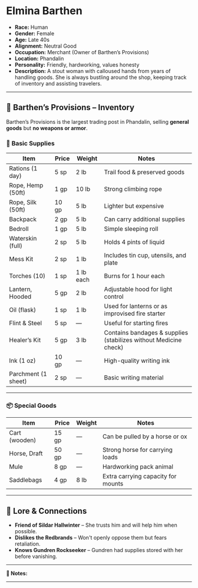 # Elmina Barthen
- **Race:** Human
- **Gender:** Female
- **Age:** Late 40s
- **Alignment:** Neutral Good
- **Occupation:** Merchant (Owner of Barthen’s Provisions)
- **Location:** Phandalin
- **Personality:** Friendly, hardworking, values honesty
- **Description:** A stout woman with calloused hands from years of handling goods. She is always bustling around the shop, keeping track of inventory and assisting travelers.

---

## 🏪 **Barthen’s Provisions – Inventory**
Barthen’s Provisions is the largest trading post in Phandalin, selling **general goods** but **no weapons or armor**.

### 🛒 **Basic Supplies**
| Item                     | Price  | Weight | Notes |
|--------------------------|--------|--------|-------|
| Rations (1 day)         | 5 sp   | 2 lb   | Trail food & preserved goods |
| Rope, Hemp (50ft)       | 1 gp   | 10 lb  | Strong climbing rope |
| Rope, Silk (50ft)       | 10 gp  | 5 lb   | Lighter but expensive |
| Backpack                | 2 gp   | 5 lb   | Can carry additional supplies |
| Bedroll                 | 1 gp   | 5 lb   | Simple sleeping roll |
| Waterskin (full)        | 2 sp   | 5 lb   | Holds 4 pints of liquid |
| Mess Kit               | 2 sp   | 1 lb   | Includes tin cup, utensils, and plate |
| Torches (10)           | 1 sp   | 1 lb each | Burns for 1 hour each |
| Lantern, Hooded        | 5 gp   | 2 lb   | Adjustable hood for light control |
| Oil (flask)            | 1 sp   | 1 lb   | Used for lanterns or as improvised fire starter |
| Flint & Steel          | 5 sp   | —      | Useful for starting fires |
| Healer’s Kit           | 5 gp   | 3 lb   | Contains bandages & supplies (stabilizes without Medicine check) |
| Ink (1 oz)             | 10 gp  | —      | High-quality writing ink |
| Parchment (1 sheet)    | 2 sp   | —      | Basic writing material |

---

### 📦 **Special Goods**
| Item                     | Price  | Weight | Notes |
|--------------------------|--------|--------|-------|
| Cart (wooden)           | 15 gp  | —      | Can be pulled by a horse or ox |
| Horse, Draft           | 50 gp  | —      | Strong horse for carrying loads |
| Mule                   | 8 gp   | —      | Hardworking pack animal |
| Saddlebags             | 4 gp   | 8 lb   | Extra carrying capacity for mounts |

---

## 📖 **Lore & Connections**
- **Friend of Sildar Hallwinter** – She trusts him and will help him when possible.
- **Dislikes the Redbrands** – Won't openly oppose them but fears retaliation.
- **Knows Gundren Rockseeker** – Gundren had supplies stored with her before vanishing.

---

**📌 Notes:**  

---


